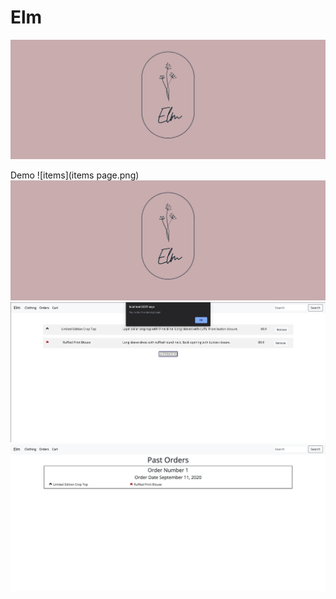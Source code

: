 Elm
===========
![ElmBanner](ElmBanner.png)

Demo
![items](items page.png)
![itemsadded](ElmBanner.png)
![cart](orderplaced.png)
![oastorders](pastorders.png)